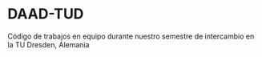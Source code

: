 DAAD-TUD
========

Código de trabajos en equipo durante nuestro semestre de intercambio en la TU Dresden, Alemania

